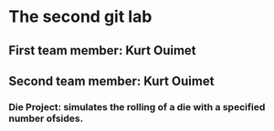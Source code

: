 # The second git lab
## First team member: Kurt Ouimet
## Second team member: Kurt Ouimet
### Die Project: simulates the rolling of a die with a specified number ofsides.
